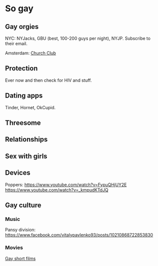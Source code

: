 # So gay

## Gay orgies

NYC: NYJacks, GBU (best, 100-200 guys per night), NYJP. Subscribe to their email.

Amsterdam: [Church Club](http://www.clubchurch.nl/)

## Protection

Ever now and then check for HIV and stuff.

## Dating apps

Tinder, Hornet, OkCupid.

## Threesome

## Relationships

## Sex with girls

## Devices

Poppers: https://www.youtube.com/watch?v=FypuQHjUY2E https://www.youtube.com/watch?v=_kmpudKTdJQ

## Gay culture

### Music

Pansy division: https://www.facebook.com/vitalypavlenko93/posts/10210868722853830

### Movies

[Gay short films](http://gayshortfilms.blogspot.ru/)
